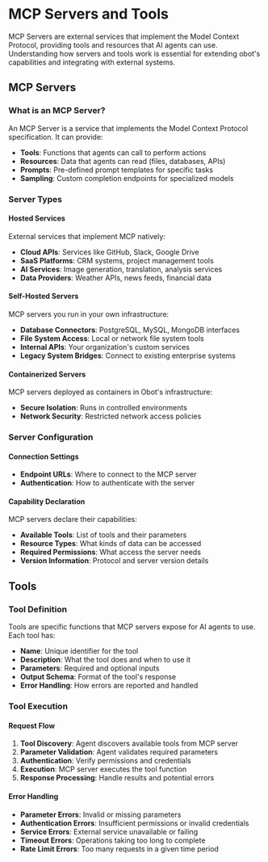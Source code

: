 # MCP Servers and Tools

MCP Servers are external services that implement the Model Context Protocol, providing tools and resources that AI agents can use. Understanding how servers and tools work is essential for extending obot's capabilities and integrating with external systems.

## MCP Servers

### What is an MCP Server?

An MCP Server is a service that implements the Model Context Protocol specification. It can provide:

- **Tools**: Functions that agents can call to perform actions
- **Resources**: Data that agents can read (files, databases, APIs)
- **Prompts**: Pre-defined prompt templates for specific tasks
- **Sampling**: Custom completion endpoints for specialized models

### Server Types

#### Hosted Services
External services that implement MCP natively:
- **Cloud APIs**: Services like GitHub, Slack, Google Drive
- **SaaS Platforms**: CRM systems, project management tools
- **AI Services**: Image generation, translation, analysis services
- **Data Providers**: Weather APIs, news feeds, financial data

#### Self-Hosted Servers
MCP servers you run in your own infrastructure:
- **Database Connectors**: PostgreSQL, MySQL, MongoDB interfaces
- **File System Access**: Local or network file system tools
- **Internal APIs**: Your organization's custom services
- **Legacy System Bridges**: Connect to existing enterprise systems

#### Containerized Servers
MCP servers deployed as containers in Obot's infrastructure:
- **Secure Isolation**: Runs in controlled environments
- **Network Security**: Restricted network access policies

### Server Configuration

#### Connection Settings
- **Endpoint URLs**: Where to connect to the MCP server
- **Authentication**: How to authenticate with the server

#### Capability Declaration
MCP servers declare their capabilities:
- **Available Tools**: List of tools and their parameters
- **Resource Types**: What kinds of data can be accessed
- **Required Permissions**: What access the server needs
- **Version Information**: Protocol and server version details

## Tools

### Tool Definition

Tools are specific functions that MCP servers expose for AI agents to use. Each tool has:

- **Name**: Unique identifier for the tool
- **Description**: What the tool does and when to use it
- **Parameters**: Required and optional inputs
- **Output Schema**: Format of the tool's response
- **Error Handling**: How errors are reported and handled

### Tool Execution

#### Request Flow
1. **Tool Discovery**: Agent discovers available tools from MCP server
2. **Parameter Validation**: Agent validates required parameters
3. **Authentication**: Verify permissions and credentials
4. **Execution**: MCP server executes the tool function
5. **Response Processing**: Handle results and potential errors

#### Error Handling
- **Parameter Errors**: Invalid or missing parameters
- **Authentication Errors**: Insufficient permissions or invalid credentials
- **Service Errors**: External service unavailable or failing
- **Timeout Errors**: Operations taking too long to complete
- **Rate Limit Errors**: Too many requests in a given time period

